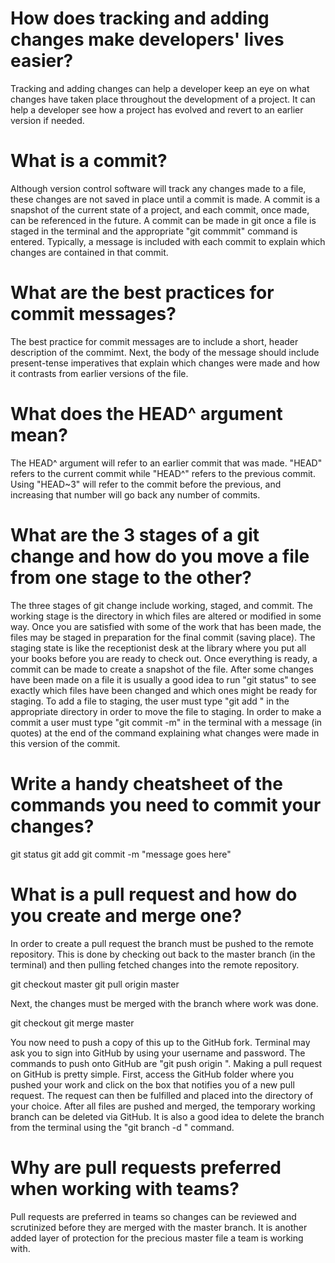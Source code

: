 # How does tracking and adding changes make developers' lives easier?

Tracking and adding changes can help a developer keep an eye on what changes have taken place throughout the development of a project. It can help a developer see how a project has evolved and revert to an earlier version if needed. 

# What is a commit?

Although version control software will track any changes made to a file, these changes are not saved in place until a commit is made. A commit is a snapshot of the current state of a project, and each commit, once made, can be referenced in the future. A commit can be made in git once a file is staged in the terminal and the appropriate "git commmit" command is entered. Typically, a message is included with each commit to explain which changes are contained in that commit.

# What are the best practices for commit messages?

The best practice for commit messages are to include a short, header description of the commimt. Next, the body of the message should include present-tense imperatives that explain which changes were made and how it contrasts from earlier versions of the file. 

# What does the HEAD^ argument mean?

The HEAD^ argument will refer to an earlier commit that was made. "HEAD" refers to the current commit while "HEAD^" refers to the previous commit. Using "HEAD~3" will refer to the commit before the previous, and increasing that number will go back any number of commits. 

# What are the 3 stages of a git change and how do you move a file from one stage to the other?

The three stages of git change include working, staged, and commit. The working stage is the directory in which files are altered or modified in some way. Once you are satisfied with some of the work that has been made, the files may be staged in preparation for the final commit (saving place). The staging state is like the receptionist desk at the library where you put all your books before you are ready to check out. Once everything is ready, a commit can be made to create a snapshot of the file. After some changes have been made on a file it is usually a good idea to run "git status" to see exactly which files have been changed and which ones might be ready for staging. To add a file to staging, the user must type "git add <filename>" in the appropriate directory in order to move the file to staging. In order to make a commit a user must type "git commit -m" in the terminal with a message (in quotes) at the end of the command explaining what changes were made in this version of the commit.

# Write a handy cheatsheet of the commands you need to commit your changes?

git status
git add <filename>
git commit -m "message goes here"

# What is a pull request and how do you create and merge one?

In order to create a pull request the branch must be pushed to the remote repository. This is done by checking out back to the master branch (in the terminal) and then pulling fetched changes into the remote repository. 

git checkout master
git pull origin master

Next, the changes must be merged with the branch where work was done. 

git checkout <working branch name>
git merge master

You now need to push a copy of this up to the GitHub fork. Terminal may ask you to sign into GitHub by using your username and password. The commands to push onto GitHub are "git push origin <branch name>". Making a pull request on GitHub is pretty simple. First, access the GitHub folder where you pushed your work and click on the box that notifies you of a new pull request. The request can then be fulfilled and placed into the directory of your choice. After all files are pushed and merged, the temporary working branch can be deleted via GitHub. It is also a good idea to delete the branch from the terminal using the "git branch -d <branch name>" command.

# Why are pull requests preferred when working with teams?

Pull requests are preferred in teams so changes can be reviewed and scrutinized before they are merged with the master branch. It is another added layer of protection for the precious master file a team is working with.